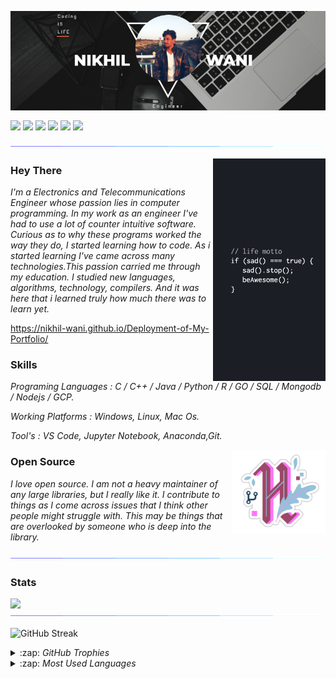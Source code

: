 <p>
  <img align='center' src="https://github.com/Nikhil-Wani/Nikhil-Wani/blob/main/nik%20banner%20cr.png?raw=true">
</p>

<p align = "center">

[<img align="center" src="https://img.shields.io/badge/kaggle-%2312100E.svg?&style=for-the-badge&logo=kaggle&logoColor=white&color=black" />](https://kaggle.com/nikhilwani05)
[<img align="center" src ="https://img.shields.io/badge/website-%23.svg?&style=for-the-badge&logo=www&logoColor=white%22&color=black">](https://nikhil-wani.github.io/Deployment-of-My-Portfolio/)
[<img align="center" src="https://img.shields.io/badge/twitter-%231DA1F2.svg?&style=for-the-badge&logo=twitter&logoColor=white&color=black" />](https://twitter.com/nikhil_wani05) 
[<img align="center" src="https://img.shields.io/badge/linkedin-%2312100E.svg?&style=for-the-badge&logo=linkedin&logoColor=white&color=black" />](https://www.linkedin.com/in/nikhil-wani-ba2360137/)
[<img  align="center" src="https://img.shields.io/badge/medium-%2312100E.svg?&style=for-the-badge&logo=medium&logoColor=white&color=black" />](https://medium.com/@nikhilwani05)
[<img align="center" src="https://img.shields.io/badge/instagram-%2312100E.svg?&style=for-the-badge&logo=instagram&logoColor=white&color=black" />](https://www.instagram.com/nikhil_wani_005/)

</p>
<img  src="borderseperator.gif">


  <p>
  <img width="180" align='right' src="https://github.com/Nikhil-Wani/Nikhil-Wani/blob/main/img.png?raw=true">
</p>


### Hey There
<i> I'm a Electronics and Telecommunications Engineer whose passion lies in computer programming. In my work as an engineer I've had to use a lot of counter intuitive software. Curious as to why these programs worked the way they do, I started learning how to code. As i started learning I've came across many technologies.This passion carried me through my education. I studied new languages, algorithms, technology, compilers. And it was here that i learned truly how much there was to learn yet.</i>

https://nikhil-wani.github.io/Deployment-of-My-Portfolio/



### Skills

<i>Programing Languages : C / C++ / Java / Python / R / GO / SQL / Mongodb / Nodejs / GCP.</i>

<i>Working Platforms : Windows, Linux, Mac Os.</i>

<i>Tool's : VS Code, Jupyter Notebook, Anaconda,Git.</i>


 <p><img width="150" align='right' src="https://github.com/Nikhil-Wani/Nikhil-Wani/blob/main/hacktoberfest.png?raw=true"></p>



### Open Source 

<i> I love open source. I am not a heavy maintainer of any large libraries, but I really like it. I contribute to things as I come across issues that I think other people might struggle with. This may be things that are overlooked by someone who is deep into the library.</i>

<img  src="borderseperator.gif">

### Stats

<img align="left" src="https://github-readme-stats.vercel.app/api?username=Nikhil-Wani&count_private=true&hide_border=false&show_icons=true&theme=tokyonight" />

<img  src="borderseperator.gif">


![GitHub Streak](https://github-readme-streak-stats.herokuapp.com/?user=Nikhil-Wani&theme=tokyonight)


<details>
  <summary>:zap: <i>GitHub Trophies</i></summary>
<p align="left"> <a href="https://github.com/ryo-ma/github-profile-trophy"><img src="https://github-profile-trophy.vercel.app/?username=nikhil-wani" alt="nikhil-wani" /></a> </p>
</details>
<details>
  <summary>:zap: <i>Most Used Languages</i></summary>
<p><img align="left" src="https://github-readme-stats.vercel.app/api/top-langs?username=nikhil-wani&show_icons=true&locale=en&layout=compact" alt="nikhil-wani" /></p>
</details>




<!--
<p align='center'>
<a href="https://github.com/Nikhil-Wani">
  <img align="center" alt="Github" width="22px" src="https://cdn.jsdelivr.net/npm/simple-icons@v3/icons/github.svg" />
</a>&nbsp;
<a href="https://twitter.com/nikhil_wani05">
  <img align="center" alt="twitter" width="22px" src="https://www.flaticon.com/svg/static/icons/svg/174/174876.svg" />
</a>&nbsp;
<a href="https://www.linkedin.com/in/nikhil-wani-ba2360137/">
  <img align="center" alt="Linkdein" width="22px" src="https://www.flaticon.com/svg/static/icons/svg/174/174857.svg" />
</a>&nbsp;
<a href="https://www.instagram.com/nikhil_wani_005/">
  <img align="center" alt="Instagram" width="22px" src="https://www.flaticon.com/svg/static/icons/svg/174/174855.svg" />
</a>&nbsp;
<a href="https://www.facebook.com/nikhil.wani.735">
  <img align="center" alt="Facebook" width="22px" src="https://www.flaticon.com/svg/static/icons/svg/220/220200.svg" />
</a>&nbsp;
<a href="https://stackoverflow.com/users/10757806/nikhil-wani?tab=profile">
   <img align="center" alt="Facebook" width="22px"  src='https://image.flaticon.com/icons/png/512/2111/2111628.png' />
</a>&nbsp;
<a href="https://dev.to/nikhilwani"><img align="center" width="22px" src="https://raw.githubusercontent.com/WaylonWalker/WaylonWalker/main/icon/dev.png" /></a>&nbsp;
<a href="https://kaggle.com/nikhilwani05" target="blank"><img align="center" src="https://storage.scolary.com/storage/file/public/71b68248-ba0a-4b26-b15f-0c77cdf341cd.svg" alt="nikhilwani05" height="30" width="22px" /></a>
</p>
-->
